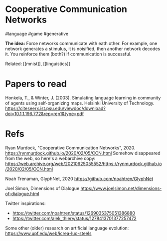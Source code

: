 # Cooperative Communication Networks

#language #game #generative

**The idea:** Force networks communicate with eath other. For example, one network generates a stimulus, it is noisified, then another network decodes it. You reinforce them (both?) if communication is successful.

Related: [[mnist]], [[linguistics]]

# Papers to read

Honkela, T., & Winter, J. (2003). Simulating language learning in community of agents using self-organizing maps. Helsinki University of Technology. https://citeseerx.ist.psu.edu/viewdoc/download?doi=10.1.1.196.772&rep=rep1&type=pdf

# Refs

Ryan Murdock, "Cooperative Communication Networks", 2020.
https://rynmurdock.github.io/2020/02/05/CCN.html
Somehow disappeared from the web, so here's a webarchive copy:
https://web.archive.org/web/20210625055552/https://rynmurdock.github.io/2020/02/05/CCN.html


Noah Trenaman, GlyphNet, 2020
https://github.com/noahtren/GlyphNet

Joel Simon, Dimensions of Dialogue
https://www.joelsimon.net/dimensions-of-dialogue.html

Twitter inspirations:
* https://twitter.com/noahtren/status/1269035375051386880
* https://twitter.com/alek_thiery/status/1278413701377257472

Some other (older) research on artificial language evolution: https://www.upf.edu/web/icrea-luc-steels